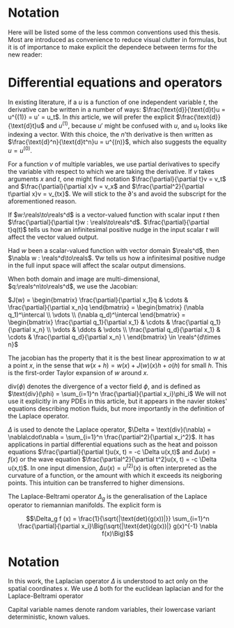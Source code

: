 # Notation
Here will be listed some of the less common conventions used this thesis. Most are introduced as convenience to reduce visual clutter in formulas, but it is of importance to make explicit the dependece between terms for the new reader:

# Differential equations and operators
In existing literature, if a $u$ is a function of one independent variable $t$, the derivative can be written in a number of ways: $\frac{\text{d}}{\text{d}t}u = u^{(1)} = u' = u_t$. In *this* article, we will prefer the explicit $\frac{\text{d}}{\text{d}t}u$ and $u^{(1)}$, because $u'$ might be confused with $u$, and $u_t$ looks like indexing a vector. With this choice, the $n$'th derivative is then written as $\frac{\text{d}^n}{\text{d}t^n}u = u^{(n)}$, which also suggests the equality $u = u^{(0)}$. 

For a function $v$ of multiple variables, we use partial derivatives to specify the variable vith respect to which we are taking the derivative. If $v$ takes arguments $x$ and $t$, one might find notation $\frac{\partial}{\partial t}v = v_t$ and $\frac{\partial}{\partial x}v = v_x$ and $\frac{\partial^2}{\partial t\partial x}v = v_{tx}$. We will stick to the $\partial$'s and avoid the subscript for the aforementioned reason.

If $w:\reals\to\reals^d$ is a vector-valued function with scalar input $t$ then $\frac{\partial}{\partial t}w : \reals\to\reals^d$. $\frac{\partial}{\partial t}q(t)$ tells us how an infinitesimal positive nudge in the input scalar $t$ will affect the vector valued output.

Had $w$ been a scalar-valued function with vector domain $\reals^d$, then $\nabla w : \reals^d\to\reals$. $\nabla w$ tells us how a infinitesimal positive nudge in the full input space will affect the scalar output dimensions.

When both domain and image are multi-dimensional,  $q:\reals^n\to\reals^d$, we use the Jacobian:

$J(w) = \begin{bmatrix} \frac{\partial}{\partial x_1}q & \cdots & \frac{\partial}{\partial x_n}q \end{bmatrix} =
  \begin{bmatrix} (\nabla q_1)^\intercal \\ \vdots \\ (\nabla q_d)^\intercal \end{bmatrix} = \begin{bmatrix} \frac{\partial q_1}{\partial x_1} & \cdots & \frac{\partial q_1}{\partial x_n} \\ \vdots & \ddots & \vdots \\ \frac{\partial q_d}{\partial x_1} & \cdots & \frac{\partial q_d}{\partial x_n} \ \end{bmatrix} \in \reals^{d\times n}$

The jacobian has the property that it is the best linear approximation to $w$ at a point $x$, in the sense that $w(x+h) = w(x) + J(w)(x)h + o(h)$ for small $h$. This is the first-order Taylor expansion of $w$ around $x$.

$\text{div}(\phi)$ denotes the divergence of a vector field $\phi$, and is defined as $\text{div}(\phi) = \sum_{i=1}^n \frac{\partial}{\partial x_i}\phi_i$  We will not use it explicitly in any PDEs in this article, but it appears in the navier stokes' equations describing motion fluids, but more importantly in the definition of the Laplace operator.

$\Delta$ is used to denote the Laplace operator, $\Delta = \text{div}(\nabla) = \nabla\cdot\nabla = \sum_{i=1}^n \frac{\partial^2}{\partial x_i^2}$. It has applications in partial differential equations such as the heat and poisson equations $\frac{\partial}{\partial t}u(x, t) = -c \Delta u(x,t)$ and $\Delta u(x) = f(x)$ or the wave equation $\frac{\partial^2}{\partial t^2}u(x, t) = -c \Delta u(x,t)$. In one input dimension, $\Delta u (x) = u^{(2)}(x)$ is often interpreted as the curvature of a function, or the amount with which it exceeds its neigboring points. This intuition can be transferred to higher dimensions.

The Laplace-Beltrami operator $\Delta_g$ is the generalisation of the Laplace operator to riemannian manifolds. The explicit form is

$$\Delta_g f (x) = \frac{1}{\sqrt{|\text{det}(g(x))|}} \sum_{i=1}^n \frac{\partial}{\partial x_i}\Big(\sqrt{|\text{det}(g(x))|} g(x)^{-1} \nabla f(x)\Big)$$

# Notation
In this work, the Laplacian operator $\Delta$ is understood to act only on the spatial coordinates x. We use $\Delta$ both for the euclidean laplacian and for the Laplace-Beltrami operator

Capital variable names denote random variables, their lowercase variant deterministic, known values.
